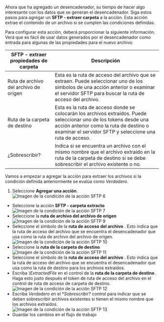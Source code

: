 Ahora que ha agregado un desencadenador, su tiempo de hacer algo interesante con los datos que se generan el desencadenador. Siga estos pasos para agregar un **SFTP - extraer carpeta** a la acción. Esta acción extrae el contenido de un archivo si se cumplen las condiciones definidas. 

Para configurar esta acción, deberá proporcionar la siguiente información. Verá que es fácil de usar datos generados por el desencadenador como entrada para algunas de las propiedades para el nuevo archivo:

|SFTP - extraer propiedades de carpeta|Descripción|
|---|---|
|Ruta de archivo del archivo de origen|Esta es la ruta de acceso del archivo que se extraen. Puede seleccionar uno de los símbolos de una acción anterior o examinar el servidor SFTP para buscar la ruta de acceso del archivo.|
|Ruta de la carpeta de destino|Esta es la ruta de acceso donde se colocarán los archivos extraídos. Puede seleccionar uno de los tokens desde una acción anterior como la ruta de destino o examinar el servidor SFTP y seleccione una ruta de acceso.|
|¿Sobrescribir?|Indica si se encuentra un archivo con el mismo nombre que el archivo extraído en la ruta de la carpeta de destino si se debe sobrescribir el archivo existente o no.|

Vamos a empezar a agregar la acción para extraer los archivos si la condición definida anteriormente se evalúa como *Verdadero*. 

1. Seleccione **Agregar una acción**.        
![Imagen de la condición de la acción SFTP 6](./media/connectors-create-api-sftp/condition-6.png)   
- Seleccione la acción **SFTP - carpeta extracto**      
![Imagen de la condición de la acción SFTP 7](./media/connectors-create-api-sftp/condition-7.png)   
- Seleccione la **ruta de archivo del archivo de origen**              
![Imagen de la condición de la acción SFTP 9](./media/connectors-create-api-sftp/condition-9.png)   
- Seleccione el símbolo de la **ruta de acceso del archivo** . Esto indica que la ruta de acceso del archivo que se encuentra el desencadenador que usa como la ruta de archivo del archivo de origen.           
![Imagen de la condición de la acción SFTP 10](./media/connectors-create-api-sftp/condition-10.png)   
- Seleccione la **ruta de la carpeta de destino**           
![Imagen de la condición de la acción SFTP 11](./media/connectors-create-api-sftp/condition-11.png)   
- Seleccione el símbolo de la **ruta de acceso del archivo** . Esto indica que la ruta de acceso del archivo que se encuentra el desencadenador que usa como la ruta de destino para los archivos extraídos.   
- Escriba *\ExtractedFile* en el control de la **ruta de la carpeta de destino** . Haga esto justo después el token de ruta de acceso del archivo en el control de ruta de acceso de carpeta de destino.         
![Imagen de la condición de la acción SFTP 12](./media/connectors-create-api-sftp/condition-12.png)   
- Escriba *Verdadero* en el **Sobrescribir?* control para indicar que se deben sobrescribir archivos existentes si tienen el mismo nombre que los archivos extraídos.      
![Imagen de la condición de la acción SFTP 13](./media/connectors-create-api-sftp/condition-13.png)   
- Guardar los cambios en el flujo de trabajo  
